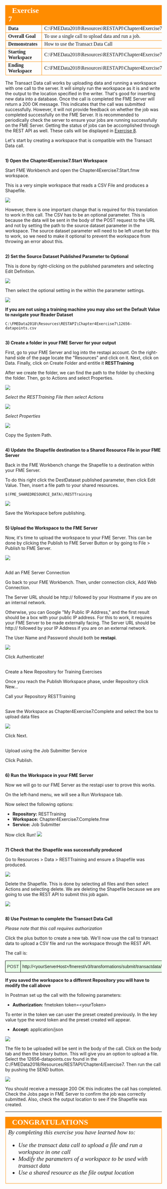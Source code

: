 <table style="border-spacing: 0px;border-collapse: collapse;font-family:serif">
<tr>
<td width=25% style="vertical-align:middle;background-color:darkorange;border: 2px solid darkorange">
<i class="fa fa-cogs fa-lg fa-pull-left fa-fw" style="color:white;padding-right: 12px;vertical-align:text-top"></i>
<span style="color:white;font-size:x-large;font-weight: bold">Exercise 7</span>
</td>
<td style="border: 2px solid darkorange;background-color:darkorange;color:white">
</td>
</tr>

<tr>
<td style="border: 1px solid darkorange; font-weight: bold">Data</td>
<td style="border: 1px solid darkorange">C:\FMEData2018\Resources\RESTAPI\Chapter4Exercise7\12656-datapoints.csv</td>
</tr>

<tr>
<td style="border: 1px solid darkorange; font-weight: bold">Overall Goal</td>
<td style="border: 1px solid darkorange">To use a single call to upload data and run a job. </td>
</tr>

<tr>
<td style="border: 1px solid darkorange; font-weight: bold">Demonstrates</td>
<td style="border: 1px solid darkorange">How to use the Transact Data Call</td>
</tr>
<tr>
<td style="border: 1px solid darkorange; font-weight: bold">Starting Workspace</td>
<td style="border: 1px solid darkorange">C:\FMEData2018\Resources\RESTAPI\Chapter4Exercise7\Chapter4Exercise7.Start.fmw</td>
</tr>
<td style="border: 1px solid darkorange; font-weight: bold">Ending Workspace</td>
<td style="border: 1px solid darkorange">C:\FMEData2018\Resources\RESTAPI\Chapter4Exercise7\Chapter4Exercise7.Complete.fmw</td>
</tr>


</table>

The Transact Data call works by uploading data and running a workspace with one call to the server. It will simply run the workspace as it is and write the output to the location specified in the writer. That's good for inserting new data into a database. Once the call is completed the FME Server will return a 200 OK message. This indicates that the call was submitted successfully. However, it will not provide feedback on whether the job was completed successfully on the FME Server. It is recommended to periodically check the server to ensure your jobs are running successfully on the FME Server. Getting the status of jobs can be accomplished through the REST API as well. These calls will be displayed in [Exercise 8](https://safe-software.gitbooks.io/fme-server-rest-api-training-2018/content/FMESERVER_RESTAPI4Workspaces/4.6.Exercise.html).       

Let's start by creating a workspace that is compatible with the Transact Data call.

<br>**1) Open the Chapter4Exercise7.Start Workspace**

Start FME Workbench and open the Chapter4Exercise7.Start.fmw workspace.

This is a very simple workspace that reads a CSV File and produces a Shapefile.



![](./Images/image4.4.1.Workspace.png)



However, there is one important change that is required for this translation to work in this call. The CSV has to be an optional parameter. This is because the data will be sent in the body of the POST request to the URL and not by setting the path to the source dataset parameter in the workspace. The source dataset parameter will need to be left unset for this to work, so we need to make it optional to prevent the workspace from throwing an error about this.


<br>**2) Set the Source Dataset Published Parameter to Optional**

This is done by right-clicking on the published parameters and selecting Edit Definition.

![](./Images/image4.4.2.published.png)



Then select the optional setting in the within the parameter settings.

![](./Images/image4.4.3.Option.png)



**If you are not using a training machine you may also set the Default Value to navigate your Reader Dataset**

    C:\FMEData2018\Resources\RESTAPI\Chapter4Exercise7\12656-datapoints.csv

<br>**3) Create a folder in your FME Server for your output**

First, go to your FME Server and log into the restapi account. On the right-hand side of the page locate the "Resources" and click on it. Next, click on Data. Finally, click on Create Folder and entitle it **RESTTraining**


After we create the folder, we can find the path to the folder by checking the folder. Then, go to Actions and select Properties.

![](./Images/image4.4.4.Resources.png)

*Select the RESTTraining File then select Actions*

![](./Images/image4.4.5.Properties.png)

*Select Properties*

![](./Images/image4.4.6.FilePaths.png)

Copy the System Path.




<br>**4) Update the Shapefile destination to a Shared Resource File in your FME Server**

Back in the FME Workbench change the Shapefile to a destination within your FME Server.

To do this right click the DestDataset published parameter, then click Edit Value. Then, insert a file path to your shared resources.   

    $(FME_SHAREDRESOURCE_DATA)/RESTTraining


![](./Images/image4.4.7.DestinationData.png)

Save the Workspace before publishing.


<br>**5) Upload the Workspace to the FME Server**

Now, it's time to upload the workspace to your FME Server. This can be done by clicking the Publish to FME Server Button or by going to File > Publish to FME Server.

![](./Images/image4.4.8.UploadWorkspace.png)



<br> Add an FME Server Connection

Go back to your FME Workbench. Then, under connection click, Add Web Connection.

The Server URL should be http:// followed by your  Hostname if you are on an internal network.

Otherwise, you can Google "My Public IP Address," and the first result should be a box with your public IP address. For this to work, it requires your FME Server to be made externally facing. The Server URL should be http:// followed by your IP Address if you are on an external network.

The User Name and Password should both be **restapi**.

![](./Images/image4.4.9.ServerConnection.png)



Click Authenticate!


<br>Create a New Repository for Training Exercises

Once you reach the Publish Workspace phase, under Repository click New...

Call your Repository RESTTraining

<br> Save the Workspace as Chapter4Exercise7.Complete and select the box to upload data files

![](./Images/image4.4.9b.UploadSettings.png)

Click Next.

<br>Upload using  the Job Submitter Service

Click Publish.

<br>**6) Run the Workspace in your FME Server**

Now we will go to our FME Server as the restapi user to prove this works.

On the left-hand menu, we will see a Run Workspace tab.

Now select the following options:

- **Repository:** RESTTraining
- **Workspace:** Chapter4Exercise7.Complete.fmw
- **Service:** Job Submitter


Now click Run!
![](./Images/image4.4.10.run.png)



<br>**7) Check that the Shapefile was successfully produced**

Go to Resources > Data > RESTTraining and ensure a Shapefile was produced.

![](./Images/image4.4.11.Resources.png)

Delete the Shapefile. This is done by selecting all files and then select Actions and selecting delete. We are deleting the Shapefile because we are going to use the REST API to submit this job again.

![](./Images/image4.4.11b.Deletes.png)

<br>**8) Use Postman to complete the Transact Data Call**

*Please note that this call requires authorization*

 Click the plus button to create a new tab. We'll now use the call to transact data to upload a CSV file and run the workspace through the REST API.

The call is:

<!--Post Table-->
<style type="text/css">
.tg  {border-collapse:collapse;border-spacing:0;}
.tg td{font-family:Arial, sans-serif;font-size:14px;padding:10px 5px;border-style:solid;border-width:1px;overflow:hidden;word-break:normal;border-color:black;}
.tg th{font-family:Arial, sans-serif;font-size:14px;font-weight:normal;padding:10px 5px;border-style:solid;border-width:1px;overflow:hidden;word-break:normal;border-color:black;}
.tg .tg-ao4k{background-color:#e6ffe6;color:#333333;vertical-align:top}
.tg .tg-a080{background-color:#e6ffe6;vertical-align:top}
</style>
<table class="tg" style="table-layout: fixed; width: 100%">
  <tr>
    <th class="tg-ao4k">POST</th>
    <th class="tg-a080" style="word-wrap: break-word">http://&lt;yourServerHost&#62;/fmerest/v3/transformations/submit/transactdata/RESTTraining/Chapter4Exercise7.Complete.fmw</th>
  </tr>
</table>

**If you saved the workspace to a different Repository you will have to modify the call above**

In Postman set up the call with the following parameters:

- **Authorization:** fmetoken token=&lt;yourToken>

To enter in the token we can user the preset created previously. In the key value type the word token and the preset created will appear.

- **Accept:** application/json

![](./Images/image4.4.12.Call.png)



The file to be uploaded will be sent in the body of the call. Click on the body tab and then the binary button.  This will give you an option to upload a file. Select the 12656-datapoints.csv found in the C:/FMEData2018/Resources/RESTAPI/Chapter4/Exercise7. Then run the call by pushing the SEND button.

![](./Images/image4.4.13.UploadPostman.png)



You should receive a message 200 OK this indicates the call has
completed. Check the Jobs page in FME Server to confirm the job was correctly submitted. Also, check the output location to see if the Shapefile was created.


---

<!--Exercise Congratulations Section-->

<table style="border-spacing: 0px">
<tr>
<td style="vertical-align:middle;background-color:darkorange;border: 2px solid darkorange">
<i class="fa fa-thumbs-o-up fa-lg fa-pull-left fa-fw" style="color:white;padding-right: 12px;vertical-align:text-top"></i>
<span style="color:white;font-size:x-large;font-weight: bold;font-family:serif">CONGRATULATIONS</span>
</td>
</tr>

<tr>
<td style="border: 1px solid darkorange">
<span style="font-family:serif; font-style:italic; font-size:larger">
By completing this exercise you have learned how to:
<br>
<ul><li>Use the transact data call to upload a file and run a workspace in one call </li>
<li>Modify the parameters of a workspace to be used with transact data </li>
<li> Use a shared resource as the file output location </li>

</li>

</span>
</td>
</tr>
</table>

